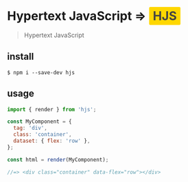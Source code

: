 # Hypertext JavaScript => <span style="background-color: gold; color: #444; padding: 4px 9px; border-radius: 3px;">HJS</span>

> Hypertext JavaScript

## install

`$ npm i --save-dev hjs`

## usage

```js
import { render } from 'hjs';

const MyComponent = {
  tag: 'div',
  class: 'container',
  dataset: { flex: 'row' },
};

const html = render(MyComponent);

//=> <div class="container" data-flex="row"></div>
```
